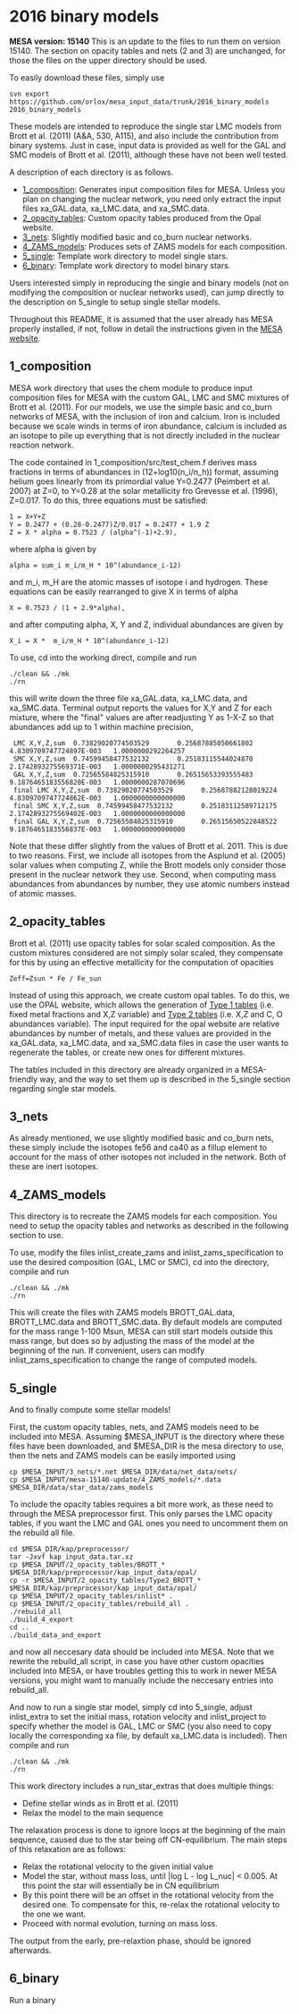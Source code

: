 # 2016 binary models

**MESA version: 15140**
This is an update to the files to run them on version 15140.
The section on opacity tables and nets (2 and 3) are unchanged, for those the files
on the upper directory should be used.

To easily download these files, simply use
```
svn export https://github.com/orlox/mesa_input_data/trunk/2016_binary_models 2016_binary_models
```

These models are intended to reproduce the single star LMC models from Brott et al. (2011)
(A&A, 530, A115), and also include the contribution from binary systems. Just in case,
input data is provided as well for the GAL and SMC models of Brott et al. (2011), although
these have not been well tested.

A description of each directory is as follows.

- [1_composition](https://github.com/orlox/mesa_input_data/tree/master/2016_binary_models#1_composition): Generates input composition files for MESA. Unless you plan
on changing the nuclear network, you need only extract the input files
xa_GAL.data, xa_LMC.data, and xa_SMC.data.
- [2_opacity_tables](https://github.com/orlox/mesa_input_data/tree/master/2016_binary_models#2_opacity_tables): Custom opacity tables produced from the Opal website.
- [3_nets](https://github.com/orlox/mesa_input_data/tree/master/2016_binary_models#3_nets): Slightly modified basic and co_burn nuclear networks.
- [4_ZAMS_models](https://github.com/orlox/mesa_input_data/tree/master/2016_binary_models#4_zams_models): Produces sets of ZAMS models for each composition.
- [5_single](https://github.com/orlox/mesa_input_data/tree/master/2016_binary_models#5_single): Template work directory to model single stars.
- [6_binary](https://github.com/orlox/mesa_input_data/tree/master/2016_binary_models#6_binary): Template work directory to model binary stars.

Users interested simply in reproducing the single and binary models (not on modifying the
composition or nuclear networks used), can jump directly to the description on 5_single
to setup single stellar models.

Throughout this README, it is assumed that the user already has MESA properly installed,
if not, follow in detail the instructions given in the [MESA website](http://mesa.sourceforge.net/prereqs.html).

## 1_composition
MESA work directory that uses the chem module to produce input composition
files for MESA with the custom GAL, LMC and SMC mixtures of Brott et al. (2011).
For our models, we use the simple basic and co_burn networks of MESA, with the inclusion
of iron and calcium. Iron is included because we scale winds in terms of iron abundance,
calcium is included as an isotope to pile up everything that is not directly included
in the nuclear reaction network.

The code contained in 1_composition/src/test_chem.f derives mass fractions in terms of abundances in (12+log10(n_i/n_h)) format,
assuming helium goes linearly from its primordial value Y=0.2477 (Peimbert et al. 2007)
at Z=0, to Y=0.28 at the solar metallicity fro Grevesse et al. (1996), Z=0.017. To do this, three equations must be satisfied:
```
1 = X+Y+Z
Y = 0.2477 + (0.28-0.2477)Z/0.017 = 0.2477 + 1.9 Z
Z = X * alpha = 0.7523 / (alpha^(-1)+2.9),
```
where alpha is given by
```
alpha = sum_i m_i/m_H * 10^(abundance_i-12)
```
and m_i, m_H are the atomic masses of isotope i and hydrogen. These equations can
be easily rearranged to give X in terms of alpha
```
X = 0.7523 / (1 + 2.9*alpha),
```
and after computing alpha, X, Y and Z, individual abundances are given by
```
X_i = X *  m_i/m_H * 10^(abundance_i-12)
```

To use, cd into the working direct, compile and run

```
./clean && ./mk
./rn
```

this will write down the three file xa_GAL.data, xa_LMC.data, and xa_SMC.data. 
Terminal output reports the values for X,Y and Z for each mixture, where the 
"final" values are after readjusting Y as 1-X-Z so that abundances add up to 1
within machine precision,
```
 LMC X,Y,Z,sum  0.73829020774503529       0.25687885050661802        4.8309709747724897E-003   1.0000000292264257     
 SMC X,Y,Z,sum  0.74599458477532132       0.25183115544024870        2.1742893275569371E-003   1.0000000295431271     
 GAL X,Y,Z,sum  0.72565584825315910       0.26515653393555483        9.1876465183556820E-003   1.0000000287070696     
 final LMC X,Y,Z,sum  0.73829020774503529       0.25687882128019224        4.8309709747724862E-003   1.0000000000000000     
 final SMC X,Y,Z,sum  0.74599458477532132       0.25183112589712175        2.1742893275569402E-003   1.0000000000000000     
 final GAL X,Y,Z,sum  0.72565584825315910       0.26515650522848522        9.1876465183556837E-003   1.0000000000000000
```
Note that these differ slightly from the values of Brott et al. 2011. This is due to two reasons.
First, we include all isotopes from the Asplund et al. (2005) solar values when computing Z, while
the Brott models only consider those present in the nuclear network they use. Second, when computing
mass abundances from abundances by number, they use atomic numbers instead of atomic masses.

## 2_opacity_tables
Brott et al. (2011) use opacity tables for solar scaled composition. As the custom mixtures
considered are not simply solar scaled, they compensate for this by using an effective metallicity
for the computation of opacities
```
Zeff=Zsun * Fe / Fe_sun
```
Instead of using this approach, we create custom opal tables. To do this, we use the OPAL website,
which allows the generation of [Type 1 tables](http://opalopacity.llnl.gov/type1inp.html) (i.e. fixed
metal fractions and X,Z variable) and
[Type 2 tables](http://opalopacity.llnl.gov/type2inp.html) (i.e. X,Z and C, O abundances variable).
The input required for the opal website are relative abundances by number of metals, and these values are
provided in the xa_GAL.data, xa_LMC.data, and xa_SMC.data files in case the user wants to regenerate the tables,
or create new ones for different mixtures.

The tables included in this directory are already organized in a MESA-friendly way, and the
way to set them up is described in the 5_single section regarding single star models.

## 3_nets
As already mentioned, we use slightly modified basic and co_burn nets, these simply include the
isotopes fe56 and ca40 as a fillup element to account for the mass of other isotopes not included
in the network. Both of these are inert isotopes. 

## 4_ZAMS_models
This directory is to recreate the ZAMS models for each composition. You need to setup the opacity
tables and networks as described in the following section to use.

To use, modify the files
inlist_create_zams and inlist_zams_specification to use the desired composition (GAL, LMC or SMC),
cd into the directory, compile and run
```
./clean && ./mk
./rn
```
This will create the files with ZAMS models BROTT_GAL.data, BROTT_LMC.data and BROTT_SMC.data.
By default models are computed for the mass range 1-100 Msun, MESA can still start models outside
this mass range, but does so by adjusting the mass of the model at the beginning of the run. If
convenient, users can modify inlist_zams_specification to change the range of computed models.

## 5_single
And to finally compute some stellar models!

First, the custom opacity tables, nets, and ZAMS models need to be included into MESA.
Assuming $MESA_INPUT is the directory where these files have been downloaded, and
$MESA_DIR is the mesa directory to use, then the nets and ZAMS models can be easily imported
using
```
cp $MESA_INPUT/3_nets/*.net $MESA_DIR/data/net_data/nets/
cp $MESA_INPUT/mesa-15140-update/4_ZAMS_models/*.data $MESA_DIR/data/star_data/zams_models
```
To include the opacity tables requires a bit more work, as these need to through the MESA
preprocessor first. This only parses the LMC opacity tables, if you want the LMC and GAL ones
you need to uncomment them on the rebuild all file.
```
cd $MESA_DIR/kap/preprocessor/
tar -Jxvf kap_input_data.tar.xz
cp $MESA_INPUT/2_opacity_tables/BROTT_* $MESA_DIR/kap/preprocessor/kap_input_data/opal/
cp -r $MESA_INPUT/2_opacity_tables/Type2_BROTT_* $MESA_DIR/kap/preprocessor/kap_input_data/opal/
cp $MESA_INPUT/2_opacity_tables/inlist* .
cp $MESA_INPUT/2_opacity_tables/rebuild_all .
./rebuild_all
./build_4_export
cd ..
./build_data_and_export
```
and now all neccesary data should be included into MESA. Note that we rewrite the rebuild_all script,
in case you have other custom opacities included into MESA, or have troubles getting this to work
in newer MESA versions, you might want to manually include the neccesary entries into rebuild_all.

And now to run a single star model, simply cd into 5_single, adjust inlist_extra to set
the initial mass, rotation velocity and inlist_project to specify
whether the model is GAL, LMC or SMC (you also need to copy locally the corresponding xa file,
by default xa_LMC.data is included). Then compile and run
```
./clean && ./mk
./rn
```
This work directory includes a run_star_extras that does multiple things:
- Define stellar winds as in Brott et al. (2011)
- Relax the model to the main sequence

The relaxation process is done to ignore loops at the beginning of the main sequence, caused due to the star being
off CN-equilibrium. The main steps of this relaxation are as follows:
- Relax the rotational velocity to the given initial value
- Model the star, without mass loss, until |log L - log L_nuc| < 0.005. At this point the star will essentially be
in CN equilibrium
- By this point there will be an offset in the rotational velocity from the desired one. To compensate for this,
re-relax the rotational velocity to the one we want.
- Proceed with normal evolution, turning on mass loss.

The output from the early, pre-relaxtion phase, should be ignored afterwards.

## 6_binary
Run a binary
